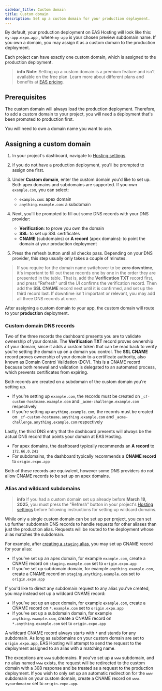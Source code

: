 ```yaml
---
sidebar_title: Custom domain
title: Custom domain
description: Set up a custom domain for your production deployment.
---
```


By default, your production deployment on EAS Hosting will look like this: `my-app.expo.app` , where `my-app` is your chosen preview subdomain name. If you own a domain, you may assign it as a custom domain to the production deployment.

Each project can have exactly one custom domain, which is assigned to the production deployment.

> **info** **Note**: Setting up a custom domain is a premium feature and isn't available on the free plan. Learn more about different plans and benefits at [EAS pricing](https://expo.dev/pricing).

## Prerequisites

The custom domain will always load the production deployment. Therefore, to add a custom domain to your project, you will need a deployment that's been promoted to production first.

You will need to own a domain name you want to use.

## Assigning a custom domain

1. In your project's dashboard, navigate to [Hosting settings](https://expo.dev/accounts/[accountName]/projects/[projectName]/hosting/settings).
2. If you do not have a production deployment, you'll be prompted to assign one first.
3. Under **Custom domain**, enter the custom domain you'd like to set up. Both apex domains and subdomains are supported. If you own `example.com`, you can select:

   - `example.com`: apex domain
   - `anything.example.com`: a subdomain

4. Next, you'll be prompted to fill out some DNS records with your DNS provider:

   - **Verification**: to prove you own the domain
   - **SSL**: to set up SSL certificates
   - **CNAME** (subdomains) or **A record** (apex domains): to point the domain at your production deployment

5. Press the refresh button until all checks pass. Depending on your DNS provider, this step usually only takes a couple of minutes.

> If you require for the domain name switchover to be **zero downtime**, it's important to fill out these records one by one in the order they are presented in the table.
> That is, add the **Verification TXT** record first, and press "Refresh" until the UI confirms the verification record. Then add the **SSL CNAME** record next until
> it is confirmed, and set up the third record last.
> If downtime isn't important or relevant, you may add all three DNS records at once.

After assigning a custom domain to your app, the custom domain will route to your **production** deployment.

### Custom domain DNS records

Two of the three records the dashboard presents you are to validate ownership of your domain.
The **Verification TXT** record proves ownership of your domain, since it adds a custom token that can be read back to verify you're setting the domain up on a domain you control.
The **SSL CNAME** record proves ownership of your domain to a certificate authority, also known as Domain Control Validation (DCV). This is a CNAME record because both renewal and validation is delegated to an automated process, which prevents certificates from expiring.

Both records are created on a subdomain of the custom domain you're setting up.

- If you're setting up `example.com`, the records must be created on `_cf-custom-hostname.example.com` and `_acme-challenge.example.com` respectively
- If you're setting up `anything.example.com`, the records must be created on `_cf-custom-hostname.anything.example.com` and `_acme-challenge.anything.example.com` respectively

Lastly, the third DNS entry that the dashboard presents will always be the actual DNS record that points your domain at EAS Hosting.

- For apex domains, the dashboard typically recommends an **A record** to `172.66.0.241`
- For subdomains, the dashboard typically recommends a **CNAME record** to `origin.expo.app`

Both of these records are equivalent, however some DNS providers do not allow CNAME records to be set up on apex domains.

### Alias and wildcard subdomains

> **info** If you had a custom domain set up already before **March 19, 2025**, you must press the "Refresh" button in your project's [Hosting settings](https://expo.dev/accounts/[accountName]/projects/[projectName]/hosting/settings) before following instructions for setting up wildcard domains.

While only a single custom domain can be set up per project, you can set up further subdomain DNS records to handle requests for other aliases than just the production alias.
Requests will be routed to the deployment whose alias matches the subdomain.

For example, after [creating a `staging` alias](/eas/hosting/deployments-and-aliases/#aliases), you may set up CNAME record for your alias:

- If you've set up an apex domain, for example `example.com`, create a CNAME record on `staging.example.com` set to `origin.expo.app`
- If you've set up subdomain domain, for example `anything.example.com`, create a CNAME record on `staging.anything.example.com` set to `origin.expo.app`

If you'd like to direct any subdomain request to any alias you've created, you may instead set up a wildcard CNAME record:

- If you've set up an apex domain, for example `example.com`, create a CNAME record on `*.example.com` set to `origin.expo.app`
- If you've set up a subdomain domain, for example `anything.example.com`, create a CNAME record on `*.anything.example.com` set to `origin.expo.app`

A wildcard CNAME record always starts with `*` and stands for any subdomain. As long as subdomains on your custom domain are set to `origin.expo.app`, EAS Hosting will attempt to send the request to the deployment assigned to an alias with a matching name.

The exceptions are `www` subdomains. If you've set up a `www` subdomain, and no alias named `www` exists, the request will be redirected to the custom domain with a 308 response and be treated as a request to the production deployment. If you wish to only set up an automatic redirection for the `www` subdomain on your custom domain, create a CNAME record on `www.<yourdomain>` set to `origin.expo.app`.